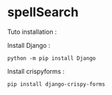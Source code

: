 # spellSearch

Tuto installation :

Install Django :
```
python -m pip install Django
```

Install crispyforms : 

```
pip install django-crispy-forms
```


